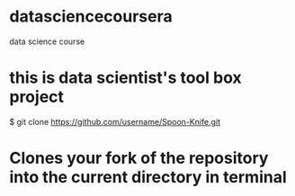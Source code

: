 datasciencecoursera
===================

data science course
# this is data scientist's tool box project
$ git clone https://github.com/username/Spoon-Knife.git
# Clones your fork of the repository into the current directory in terminal
